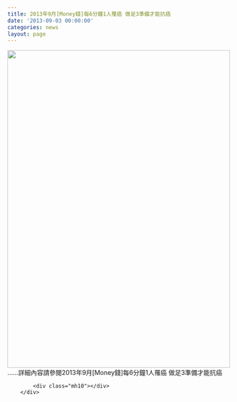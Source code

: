 ```yaml
---
title: 2013年9月[Money錢]每6分鐘1人罹癌 做足3準備才能抗癌
date: '2013-09-03 00:00:00'
categories: news
layout: page
---
```


<div class="text">
			<div>
	<img alt="" src="http://www.leishan.com.tw/UserFiles/images/%E7%A3%8A%E5%B1%B1%E6%96%B0%E8%81%9E/%E7%A3%8A%E5%B1%B1%E9%9B%9C%E8%AA%8C/2013%E5%B9%B49%E6%9C%88%5BMoney%E9%8C%A2%5D%E6%AF%8F6%E5%88%86%E9%90%981%E4%BA%BA%E7%BD%B9%E7%99%8C%20%E5%81%9A%E8%B6%B33%E6%BA%96%E5%82%99%E6%89%8D%E8%83%BD%E6%8A%97%E7%99%8C-%E7%95%AB%E7%B7%9A.jpg" style="width: 500px; height: 713px;"></div>
<div>
	......詳細內容請參閱2013年9月[Money錢]每6分鐘1人罹癌 做足3準備才能抗癌</div>

			<div class="mh10"></div>
		</div>